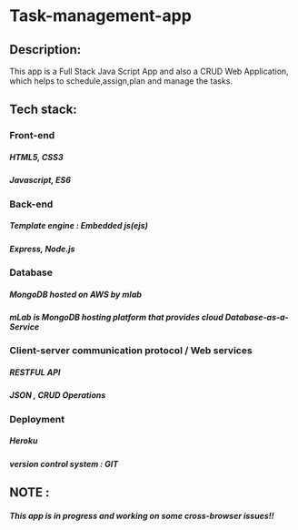 # Task-management-app
## Description:

This app is a Full Stack Java Script App and also a CRUD Web Application, which helps to schedule,assign,plan and manage the tasks.

## Tech stack:

### Front-end
##### HTML5, CSS3
##### Javascript, ES6

### Back-end
##### Template engine : Embedded js(ejs)
##### Express, Node.js

### Database
##### MongoDB hosted on AWS by mlab
##### mLab is MongoDB hosting platform that provides cloud Database-as-a-Service

### Client-server communication protocol / Web services
##### RESTFUL API
##### JSON , CRUD Operations

### Deployment
##### Heroku
##### version control system : GIT

## NOTE :
##### This app is in progress and working on some cross-browser issues!!
